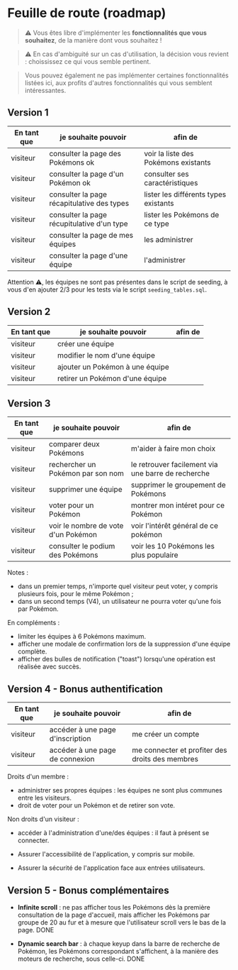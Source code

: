 # Feuille de route (roadmap)

> ⚠️ Vous êtes libre d'implémenter les **fonctionnalités que vous souhaitez**, de la manière dont vous souhaitez ! 

> ⚠️ En cas d'ambiguité sur un cas d'utilisation, la décision vous revient : choississez ce qui vous semble pertinent. 

> Vous pouvez également ne pas implémenter certaines fonctionnalités listées ici, aux profits d'autres fonctionnalités qui vous semblent intéressantes.


## Version 1

| En tant que | je souhaite pouvoir                        | afin de                               |
| ----------- | ------------------------------------------ | ------------------------------------- |
| visiteur    | consulter la page des Pokémons  ok           | voir la liste des Pokémons existants  |
| visiteur    | consulter la page d'un Pokémon    ok         | consulter ses caractéristiques        |
| visiteur    | consulter la page récapitulative des types | lister les différents types existants |
| visiteur    | consulter la page récupitulative d'un type | lister les Pokémons de ce type        |
| visiteur    | consulter la page de mes équipes           | les administrer                       |
| visiteur    | consulter la page d'une équipe             | l'administrer                         |

Attention :warning:, les équipes ne sont pas présentes dans le script de seeding, à vous d'en ajouter 2/3 pour les tests via le script `seeding_tables.sql`.


## Version 2

| En tant que | je souhaite pouvoir                                   | afin de |
| ----------- | ----------------------------------------------------- | ------- |
| visiteur    | créer une équipe                                      |         |
| visiteur    | modifier le nom d'une équipe                          |         |
| visiteur    | ajouter un Pokémon à une équipe                       |         |
| visiteur    | retirer un Pokémon d'une équipe                       |         |


## Version 3

| En tant que | je souhaite pouvoir                 | afin de                                            |
| ----------- | ----------------------------------- | -------------------------------------------------- |
| visiteur    | comparer deux Pokémons              | m'aider à faire mon choix                          |
| visiteur    | rechercher un Pokémon par son nom   | le retrouver facilement via une barre de recherche |
| visiteur    | supprimer une équipe                | supprimer le groupement de Pokémons                |
| visiteur    | voter pour un Pokémon               | montrer mon intéret pour ce Pokémon                |
| visiteur    | voir le nombre de vote d'un Pokémon | voir l'intérêt général de ce pokémon               |
| visiteur    | consulter le podium des Pokémons    | voir les 10 Pokémons les plus populaire            |

Notes : 
- dans un premier temps, n'importe quel visiteur peut voter, y compris plusieurs fois, pour le même Pokémon ;
- dans un second temps (V4), un utilisateur ne pourra voter qu'une fois par Pokémon.

En compléments : 
- limiter les équipes à 6 Pokémons maximum.
- afficher une modale de confirmation lors de la suppression d'une équipe complète.
- afficher des bulles de notification ("toast") lorsqu'une opération est réalisée avec succès.


## Version 4 - Bonus authentification

| En tant que | je souhaite pouvoir              | afin de                                         |
| ----------- | -------------------------------- | ----------------------------------------------- |
| visiteur    | accéder à une page d'inscription | me créer un compte                              |
| visiteur    | accéder à une page de connexion  | me connecter et profiter des droits des membres |

Droits d'un membre : 
- administrer ses propres équipes : les équipes ne sont plus communes entre les visiteurs.
- droit de voter pour un Pokémon et de retirer son vote. 

Non droits d'un visiteur :
- accéder à l'administration d'une/des équipes : il faut à présent se connecter.

- Assurer l'accessibilité de l'application, y compris sur mobile.
- Assurer la sécurité de l'application face aux entrées utilisateurs.


## Version 5 - Bonus complémentaires 

- **Infinite scroll** : ne pas afficher tous les Pokémons dès la première consultation de la page d'accueil, mais afficher les Pokémons par groupe de 20 au fur et à mesure que l'utilisateur scroll vers le bas de la page. DONE

- **Dynamic search bar** : à chaque keyup dans la barre de recherche de Pokémon, les Pokémons correspondant s'affichent, à la manière des moteurs de recherche, sous celle-ci. DONE
